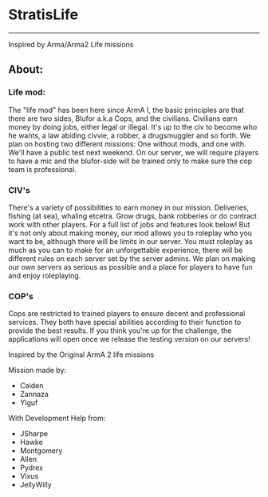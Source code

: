 # StratisLife #

---

Inspired by Arma/Arma2 Life missions

## About: ##

### Life mod: ###

The "life mod" has been here since ArmA I, the basic principles are that there are two sides, Blufor a.k.a Cops, and the civilians. Civilians earn money by doing jobs, either legal or illegal. It's up to the civ to become who he wants, a law abiding civvie, a robber, a drugsmuggler and so forth. We plan on hosting two different missions: One without mods, and one with. We'll have a public test next weekend. On our server, we will require players to have a mic and the blufor-side will be trained only to make sure the cop team is professional.

### CIV's ###

There's a variety of possibilities to earn money in our mission. Deliveries, fishing (at sea), whaling etcetra. Grow drugs, bank robberies or do contract work with other players. For a full list of jobs and features look below! But it's not only about making money, our mod allows you to roleplay who you want to be, although there will be limits in our server. You must roleplay as much as you can to make for an unforgettable experience, there will be different rules on each server set by the server admins. We plan on making our own servers as serious as possible and a place for players to have fun and enjoy roleplaying.

### COP's ###

Cops are restricted to trained players to ensure decent and professional services. They both have special abilities according to their function to provide the best results. If you think you're up for the challenge, the applications will open once we release the testing version on our servers! 

Inspired by the Original ArmA 2 life missions

Mission made by:

* Caiden
* Zannaza
* Ylguf

With Development Help from:

* JSharpe
* Hawke
* Montgomery
* Allen
* Pydrex
* Vixus
* JellyWilly
